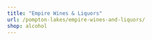 ```yaml
---
title: "Empire Wines & Liquors"
url: /pompton-lakes/empire-wines-and-liquors/
shop: alcohol
---
```

